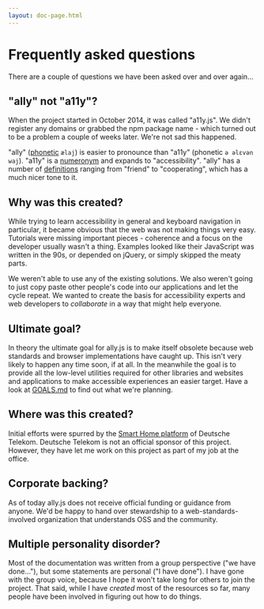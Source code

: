 ```yaml
---
layout: doc-page.html
---
```


# Frequently asked questions

There are a couple of questions we have been asked over and over again…


## "ally" not "a11y"?

When the project started in October 2014, it was called "a11y.js". We didn't register any domains or grabbed the npm package name - which turned out to be a problem a couple of weeks later. We're not sad this happened.

"ally" ([phonetic](https://en.wikipedia.org/wiki/International_Phonetic_Alphabet) `ælaj`) is easier to pronounce than "a11y" (phonetic `ə əlɛvən waj`). "a11y" is a [numeronym](https://en.wikipedia.org/wiki/Numeronym) and expands to "accessibility". "ally" has a number of [definitions](http://dictionary.reference.com/browse/ally) ranging from "friend" to "cooperating", which has a much nicer tone to it.


## Why was this created?

While trying to learn accessibility in general and keyboard navigation in particular, it became obvious that the web was not making things very easy. Tutorials were missing important pieces - coherence and a focus on the developer usually wasn't a thing. Examples looked like their JavaScript was written in the 90s, or depended on jQuery, or simply skipped the meaty parts.

We weren't able to use any of the existing solutions. We also weren't going to just copy paste other people's code into our applications and let the cycle repeat. We wanted to create the basis for accessibility experts and web developers to *collaborate* in a way that might help everyone.


## Ultimate goal?

In theory the ultimate goal for ally.js is to make itself obsolete because web standards and browser implementations have caught up. This isn't very likely to happen any time soon, if at all. In the meanwhile the goal is to provide all the low-level utilities required for other libraries and websites and applications to make accessible experiences an easier target. Have a look at [GOALS.md](https://github.com/medialize/ally.js/tree/master/GOALS.md) to find out what we're planning.


## Where was this created?

Initial efforts were spurred by the [Smart Home platform](https://www.qivicon.com/en/) of Deutsche Telekom. Deutsche Telekom is not an official sponsor of this project. However, they have let me work on this project as part of my job at the office.


## Corporate backing?

As of today ally.js does not receive official funding or guidance from anyone. We'd be happy to hand over stewardship to a web-standards-involved organization that understands OSS and the community.


## Multiple personality disorder?

Most of the documentation was written from a group perspective ("we have done…"), but some statements are personal ("I have done"). I have gone with the group voice, because I hope it won't take long for others to join the project. That said, while I have *created* most of the resources so far, many people have been involved in figuring out how to do things.

